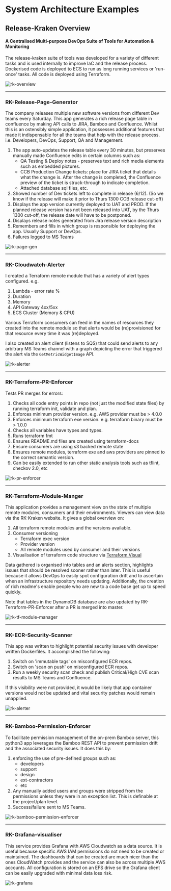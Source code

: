 # System Architecture Examples

## Release-Kraken Overview
#### A Centralised Multi-purpose DevOps Suite of Tools for Automation & Monitoring

The release-kraken suite of tools was developed for a variety of different tasks and is used internally to improve IaC and the release process. Dockerised code is deployed to ECS to run as long running services or 'run-once' tasks. All code is deployed using Terraform.

![rk-overview](./docs/release_kraken_infra_overview.drawio.png)

---
### RK-Release-Page-Generator

The company releases multiple new software versions from different Dev teams every Saturday. This app generates a rich release page table in confluence by making API calls to JIRA, Bamboo and Confluence. Whilst this is an ostensibly simple application, it possesses additional features that made it indispensable for all the teams that help with the release process. i.e. Developers, DevOps, Support, QA and Management.

1. The app auto-updates the release table every 30 minutes, but preserves manually made Confluence edits in certain columns such as:
    * QA Testing & Deploy notes - preserves text and rich media elements such as embedded pictures.
    * CCB Production Change tickets: place for JIRA ticket that details what the change is. After the change is completed, the Confluence preview of the ticket is struck-through to indicate completion.
    * Attached database sql files, etc.
2. Showed number of Dev tickets left to complete in release (6/12). (So we know if the release will make it prior to Thurs 1300 CCB release cut-off)
3. Displays the app version currently deployed to UAT and PROD. If the planned release version has not been released into UAT, by the Thurs 1300 cut-off, the release date will have to be postponed.
4. Displays release notes generated from Jira release version description
5. Remembers and fills in which group is responsible for deploying the app. Usually Support or DevOps.
6. Failures logged to MS Teams


![rk-page-gen](./docs/release_page_generator.drawio.png)

---
### RK-Cloudwatch-Alerter

I created a Terraform remote module that has a variety of alert types configured. e.g.

1. Lambda - error rate %
2. Duration
3. Memory
4. API Gateway 4xx/5xx
5. ECS Cluster (Memory & CPU)

Various Terraform consumers can feed in the names of resources they created into the remote module so that alerts would be (re)provisioned for that resource every time it was (re)deployed.

I also created an alert client (listens to SQS) that could send alerts to any arbitrary MS Teams channel with a graph depicting the error that triggered the alert via the `GetMetricWidgetImage` API.

![rk-alerter](./docs/rk_sqs_alerter.drawio.png)

---
### RK-Terraform-PR-Enforcer

Tests PR merges for errors:
1. Checks all code entry points in repo (not just the modified state files) by running terraform init, validate and plan.
2. Enforces minimum provider version. e.g. AWS provider must be > 4.0.0
3. Enforces minimum terraform exe version. e.g. terraform binary must be > 1.0.0
4. Checks all variables have types and types.
5. Runs terraform fmt
6. Ensures README.md files are created using terraform-docs
7. Ensure consumers are using s3 backed remote state
8. Ensures remote modules, terraform exe and aws providers are pinned to the correct semantic version.
9. Can be easily extended to run other static analysis tools such as tflint, checkov 2.0, etc



![rk-pr-enforcer](./docs/rk_terraform_pr_enforcer.drawio.png)

---
### RK-Terraform-Module-Manger

This application provides a management view on the state of multiple remote modules, consumers and their environments. Viewers can view data via the RK-Kraken website. It gives a global overview on:

1. All terraform remote modules and the versions available.
2. Consumer versioning
    * Terraform exec version
    * Provider version
    * All remote modules used by consumer and their versions
3. Visualisation of terraform code structure via [Terraform Visual](https://github.com/hieven/terraform-visual)


Data gathered is organised into tables and an alerts section, highlights issues that should be resolved sooner rather than later. This is useful because it allows DevOps to easily spot configuration drift and to ascertain when an infrastructure repository needs updating. Additionally, the creation of rich readme's enable people who are new to a code base get up to speed quickly.

Note that tables in the DynamoDB database are also updated by RK-Terraform-PR-Enforcer after a PR is merged into master.

![rk-tf-module-manager](./docs/rk-terraform-module-manager.drawio.png)

---
### RK-ECR-Security-Scanner

This app was written to highlight potential security issues with developer written Dockerfiles. It accomplished the following:

1. Switch on 'immutable tags' on misconfigured ECR repos.
2. Switch on 'scan on push' on misconfigured ECR repos.
3. Run a weekly security scan check and publish Critical/High CVE scan results to MS Teams and Confluence.

If this visibility were not provided, it would be likely that app container versions would not be updated and vital security patches would remain unapplied.

![rk-alerter](./docs/rk_ecr_scanner.drawio.png)

---
### RK-Bamboo-Permission-Enforcer

To facilitate permission management of the on-prem Bamboo server, this python3 app leverages the Bamboo REST API to prevent permission drift and the associated security issues. It does this by:
1. enforcing the use of pre-defined groups such as:
    * developers
    * support
    * design
    * ext-contractors
    * etc
2. Any manually added users and groups were stripped from the permissions unless they were in an exception list. This is definable at the project/plan level.
3. Success/failure sent to MS Teams.


![rk-bamboo-permission-enforcer](./docs/rk_bamboo_perm_enforcer.drawio.png)

---
### RK-Grafana-visualiser

This service provides Grafana with AWS Cloudwatch as a data source. It is useful because specific AWS IAM permissions do not need to be created or maintained. The dashboards that can be created are much nicer than the ones CloudWatch provides and the service can also be across multiple AWS accounts. All configuration is stored on an EFS drive so the Grafana client can be easily upgraded with minimal data loss risk.

![rk-grafana](./docs/rk_grafana.drawio.png)



